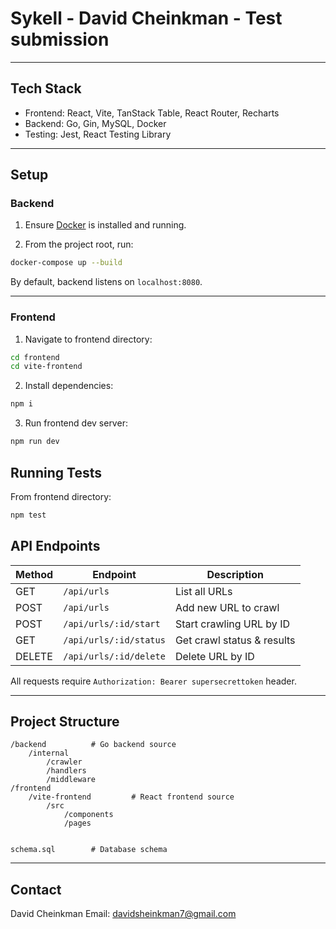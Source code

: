 # Sykell - David Cheinkman - Test submission

---

## Tech Stack

- Frontend: React, Vite, TanStack Table, React Router, Recharts  
- Backend: Go, Gin, MySQL, Docker
- Testing: Jest, React Testing Library  

---

## Setup

### Backend

1. Ensure [Docker](https://www.docker.com/products/docker-desktop) is installed and running.

2. From the project root, run:

```bash
docker-compose up --build
````

By default, backend listens on `localhost:8080`.

---

### Frontend

1. Navigate to frontend directory:

```bash
cd frontend
cd vite-frontend
```

2. Install dependencies:

```bash
npm i
```

3. Run frontend dev server:

```bash
npm run dev
```

## Running Tests

From frontend directory:

```bash
npm test
```

## API Endpoints

| Method | Endpoint               | Description                |
| ------ | ---------------------- | -------------------------- |
| GET    | `/api/urls`            | List all URLs              |
| POST   | `/api/urls`            | Add new URL to crawl       |
| POST   | `/api/urls/:id/start`  | Start crawling URL by ID   |
| GET    | `/api/urls/:id/status` | Get crawl status & results |
| DELETE | `/api/urls/:id/delete` | Delete URL by ID           |

All requests require `Authorization: Bearer supersecrettoken` header.

---

## Project Structure

```
/backend          # Go backend source
    /internal
        /crawler
        /handlers
        /middleware
/frontend
    /vite-frontend         # React frontend source
        /src
            /components
            /pages    


schema.sql        # Database schema
```

---

## Contact

David Cheinkman
Email: davidsheinkman7@gmail.com

